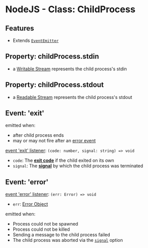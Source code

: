 # NodeJS - Class: ChildProcess

## Features

- Extends [`EventEmitter`](nodejs-class-eventemitter.md)

## Property: childProcess.stdin

- a [Writable Stream](nodejs-stream.md#class:-stream.writeable) represents the child process's stdin

## Property: childProcess.stdout

- a [Readable Stream](nodejs-stream.md#class:-stream.readable) represents the child process's stdout

## Event: 'exit'

emitted when:

- after child process ends
- may or may not fire after an [error event](#event-error)

[event 'exit' listener](nodejs-class-eventemitter.md#eventemitteron): `(code: number, signal: string) => void`

- `code`: The [**exit code**]() if the child exited on its own
- `signal`: The [**signal**](linux-standard-signal.md) by which the child process was terminated

## Event: 'error'

[event 'error' listener](nodejs-class-eventemitter.md#eventemitteron): `(err: Error) => void`

- `err`: [Error Object](javascript-error.md)

emitted when:

- Process could not be spawned
- Process could not be killed
- Sending a message to the child process failed
- The child process was aborted via the [`signal`]() option

